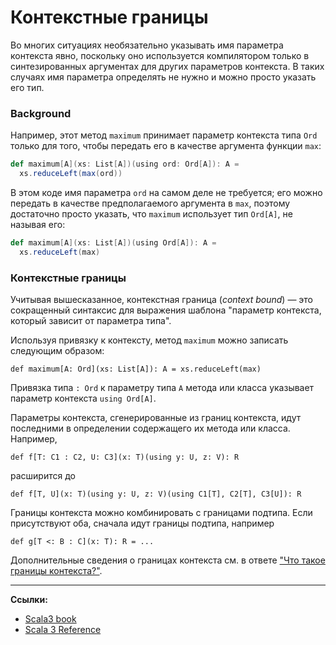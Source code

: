 # Контекстные границы

Во многих ситуациях необязательно указывать имя параметра контекста явно, 
поскольку оно используется компилятором только в синтезированных аргументах для других параметров контекста. 
В таких случаях имя параметра определять не нужно и можно просто указать его тип.

### Background

Например, этот метод `maximum` принимает параметр контекста типа `Ord` 
только для того, чтобы передать его в качестве аргумента функции `max`:

```scala
def maximum[A](xs: List[A])(using ord: Ord[A]): A =
  xs.reduceLeft(max(ord))
```

В этом коде имя параметра `ord` на самом деле не требуется; 
его можно передать в качестве предполагаемого аргумента в `max`, 
поэтому достаточно просто указать, что `maximum` использует тип `Ord[A]`, не называя его:

```scala
def maximum[A](xs: List[A])(using Ord[A]): A =
  xs.reduceLeft(max)
```

### Контекстные границы

Учитывая вышесказанное, контекстная граница (_context bound_) — это сокращенный синтаксис для выражения шаблона 
"параметр контекста, который зависит от параметра типа".

Используя привязку к контексту, метод `maximum` можно записать следующим образом:

```
def maximum[A: Ord](xs: List[A]): A = xs.reduceLeft(max)
```

Привязка типа `: Ord` к параметру типа `A` метода или класса указывает параметр контекста `using Ord[A]`.

Параметры контекста, сгенерированные из границ контекста, идут последними в определении содержащего их метода или класса. 
Например,

```
def f[T: C1 : C2, U: C3](x: T)(using y: U, z: V): R
```

расширится до

```
def f[T, U](x: T)(using y: U, z: V)(using C1[T], C2[T], C3[U]): R
```

Границы контекста можно комбинировать с границами подтипа. 
Если присутствуют оба, сначала идут границы подтипа, например

```
def g[T <: B : C](x: T): R = ...
```

Дополнительные сведения о границах контекста см. в ответе 
["Что такое границы контекста?"](https://stackoverflow.com/questions/4465948/what-are-scala-context-and-view-bounds/4467012#4467012).


---

**Ссылки:**
- [Scala3 book](https://docs.scala-lang.org/scala3/book/ca-context-bounds.html)
- [Scala 3 Reference](https://docs.scala-lang.org/scala3/reference/contextual/context-bounds.html)
